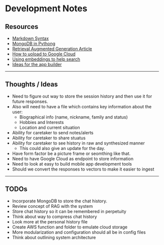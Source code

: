# Development Notes

## Resources
- [Markdown Syntax](https://www.markdownguide.org/basic-syntax/)
- [MongoDB in Pythong](https://www.mongodb.com/resources/languages/python)
- [Retrieval Augmented Generation Article](https://scalexi.medium.com/implementing-a-retrieval-augmented-generation-rag-system-with-openais-api-using-langchain-ab39b60b4d9f)
- [How to uoload to Google Cloud](https://stackoverflow.com/questions/37003862/how-to-upload-a-file-to-google-cloud-storage-on-python-3)
- [Using embeddings to help search](https://cookbook.openai.com/examples/question_answering_using_embeddings)
- [Ideas for the app builder](https://zapier.com/blog/best-no-code-app-builder/#bubble)
---
## Thoughts / Ideas
- Need to figure out way to store the session history and then use it for future responses.
- Also will need to have a file which contains key information about the user:
  - Biographical info (name, nickname, family and status)
  - Hobbies and Interests
  - Location and current situation
- Ability for caretaker to send notes/alerts
- Ability for caretaker to share stuatus
- Ability for caretaker to see history in raw and synthesized manner
  - This could also give an update for the day.
- Have form factor be a picture frame or seomthing like that.
- Need to have Google Cloud as endpoint to store information
- Need to look at easy to build mobile app development tools
- Should we convert the responses to vectors to make it easier to ingest

---
## TODOs
- Incorporate MongoDB to store the chat history. 
- Review concept of RAG with the system
- Store chat history so it can be remembered in perpetuity
- Think about way to compress chat history
- Look more at the personal history file
- Create AWS function and folder to emulate cloud storage
- More modularization and configuration should all be in config files
- Think about outlining system architecture